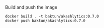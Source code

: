 Build and push the image

```
docker build . -t baktun/akashlytics:0.7.0
docker push baktun/akashlytics:0.7.0
```
